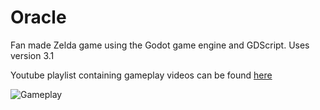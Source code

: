 # Oracle

Fan made Zelda game using the Godot game engine and GDScript. 
Uses version 3.1

Youtube playlist containing gameplay videos can be found [here](https://www.youtube.com/playlist?list=PL1JvkIlvqXjZhm1Td3yHEKuCWe001inHu)

![Gameplay](https://thumbs.gfycat.com/QuarterlyRemoteAltiplanochinchillamouse-size_restricted.gif)